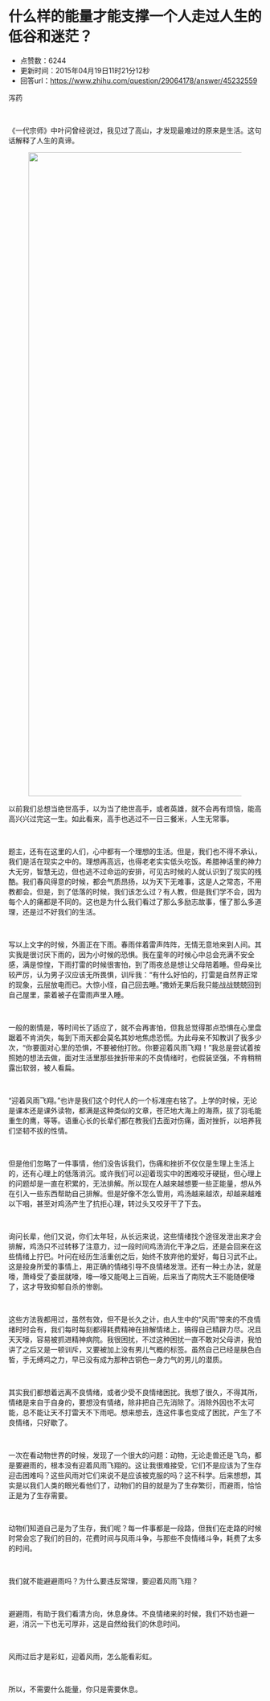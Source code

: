# 什么样的能量才能支撑一个人走过人生的低谷和迷茫？
- 点赞数：6244
- 更新时间：2015年04月19日11时21分12秒
- 回答url：https://www.zhihu.com/question/29064178/answer/45232559
<body>
 <p data-pid="Jj5Iafn7">泻药</p>
 <br>
 <p data-pid="VWCuIh_b">《一代宗师》中叶问曾经说过，我见过了高山，才发现最难过的原来是生活。这句话解释了人生的真谛。</p>
 <p data-pid="9r32Gl1N"></p>
 <figure>
  <img src="https://picx.zhimg.com/50/25964bb91cca718a9746c7a24e69c30c_720w.jpg?source=1940ef5c" data-rawwidth="1280" data-rawheight="720" data-original-token="25964bb91cca718a9746c7a24e69c30c" class="origin_image zh-lightbox-thumb" width="1280" data-original="https://picx.zhimg.com/25964bb91cca718a9746c7a24e69c30c_r.jpg?source=1940ef5c">
 </figure>以前我们总想当绝世高手，以为当了绝世高手，或者英雄，就不会再有烦恼，能高高兴兴过完这一生。如此看来，高手也逃过不一日三餐米，人生无常事。
 <p></p>
 <br>
 <p data-pid="uY9r7OQf">题主，还有在这里的人们，心中都有一个理想的生活。但是，我们也不得不承认，我们是活在现实之中的。理想再高远，也得老老实实低头吃饭。希腊神话里的神力大无穷，智慧无边，但也逃不过命运的安排，可见古时候的人就认识到了现实的残酷。我们春风得意的时候，都会气质昂扬，以为天下无难事，这是人之常态，不用教都会。但是，到了低落的时候，我们该怎么过？有人教，但是我们学不会，因为每个人的痛都是不同的。这也是为什么我们看过了那么多励志故事，懂了那么多道理，还是过不好我们的生活。</p>
 <br>
 <p data-pid="IHKfDrFF">写以上文字的时候，外面正在下雨。春雨伴着雷声阵阵，无情无意地来到人间。其实我是很讨厌下雨的，因为小时候的恐惧。我在童年的时候心中总会充满不安全感，满是惊惶，下雨打雷的时候很害怕，到了雨夜总是想让父母陪着睡。但母亲比较严厉，认为男子汉应该无所畏惧，训斥我：“有什么好怕的，打雷是自然界正常的现象，云层放电而已。大惊小怪，自己回去睡。”撒娇无果后我只能战战兢兢回到自己屋里，蒙着被子在雷雨声里入睡。</p>
 <br>
 <p data-pid="5jDmDYcO">一般的剧情是，等时间长了适应了，就不会再害怕，但我总觉得那点恐惧在心里盘踞着不肯消失，每到下雨天都会莫名其妙地焦虑恐慌。为此母亲不知教训了我多少次，“你要面对心里的恐惧，不要被他打败。你要迎着风雨飞翔！”我总是尝试着按照她的想法去做，面对生活里那些挫折带来的不良情绪时，也假装坚强，不肯稍稍露出软弱，被人看扁。</p>
 <br>
 <p data-pid="CB61jBMh">“迎着风雨飞翔。”也许是我们这个时代人的一个标准座右铭了。上学的时候，无论是课本还是课外读物，都满是这种类似的文章，苍茫地大海上的海燕，拔了羽毛能重生的鹰，等等。语重心长的长辈们都在教我们去面对伤痛，面对挫折，以培养我们坚韧不拔的性情。</p>
 <br>
 <p data-pid="aIru8VB5">但是他们忽略了一件事情，他们没告诉我们，伤痛和挫折不仅仅是生理上生活上的，还有心理上的低落消沉。或许我们可以迎着现实中的困难咬牙硬挺，但心理上的问题却是一直在积累的，无法排解。所以现在人越来越想要一些正能量，想从外在引入一些东西帮助自己排解。但是好像不怎么管用，鸡汤越来越浓，却越来越难以下咽，甚至对鸡汤产生了抗拒心理，转过头又咬牙干了下去。</p>
 <br>
 <p data-pid="4xGUHpSb">询问长辈，他们又说，你们太年轻，从长远来说，这些情绪找个途径发泄出来才会排解，鸡汤只不过转移了注意力，过一段时间鸡汤消化干净之后，还是会回来在这些情绪上拧巴。叶问在经历生活重创之后，始终不放弃他的爱好，每日习武不止。这是投身所爱的事情上，用正确的情绪引导不良情绪发泄。还有一种土办法，就是嚎，萧峰受了委屈就嚎，嚎一嚎又能喝上三百碗，后来当了南院大王不能随便嚎了，这才导致抑郁自杀的惨剧。</p>
 <br>
 <p data-pid="e9fd3WHs">这些方法我都用过，虽然有效，但不是长久之计，由人生中的“风雨”带来的不良情绪时时会有，我们每时每刻都得耗费精神在排解情绪上，搞得自己精辟力尽。况且天天嚎，容易被抓进精神病院。我很困扰，不过这种困扰一直不敢对父母讲，我怕讲了之后又是一顿训斥，又要被加上没有男儿气概的标签。虽然自己已经是肤色白皙，手无缚鸡之力，早已没有成为那种古铜色一身力气的男儿的潜质。</p>
 <br>
 <p data-pid="1JIqgynW">其实我们都想着远离不良情绪，或者少受不良情绪困扰。我想了很久，不得其所，情绪是来自于自身的，要想没有情绪，除非把自己先消除了。消除外因也不太可能，总不能让天不打雷天不下雨吧。想来想去，连这件事也变成了困扰，产生了不良情绪，只好歇了。</p>
 <br>
 <p data-pid="LvxvzBGV">一次在看动物世界的时候，发现了一个很大的问题：动物，无论走兽还是飞鸟，都是要避雨的，根本没有迎着风雨飞翔的。这让我很难接受，它们不是应该为了生存迎击困难吗？这些风雨对它们来说不是应该被克服的吗？这不科学。后来想想，其实是以我们人类的眼光看他们了，动物们的目的就是为了生存繁衍，而避雨，恰恰正是为了生存需要。</p>
 <br>
 <p data-pid="K9zwbwyT">动物们知道自己是为了生存，我们呢？每一件事都是一段路，但我们在走路的时候时常会忘了我们的目的，花费时间与风雨斗争，与那些不良情绪斗争，耗费了太多的时间。</p>
 <br>
 <p data-pid="6_zzuOib">我们就不能避避雨吗？为什么要违反常理，要迎着风雨飞翔？</p>
 <br>
 <p data-pid="5-_GGeJD">避避雨，有助于我们看清方向，休息身体。不良情绪来的时候，我们不妨也避一避，消沉一下也无可厚非，这是自然给我们的休息时间。</p>
 <br>
 <p data-pid="x6SFWkYl">风雨过后才是彩虹，迎着风雨，怎么能看彩虹。</p>
 <br>
 <p data-pid="UFdkjFsQ">所以，不需要什么能量，你只是需要休息。</p>
</body>